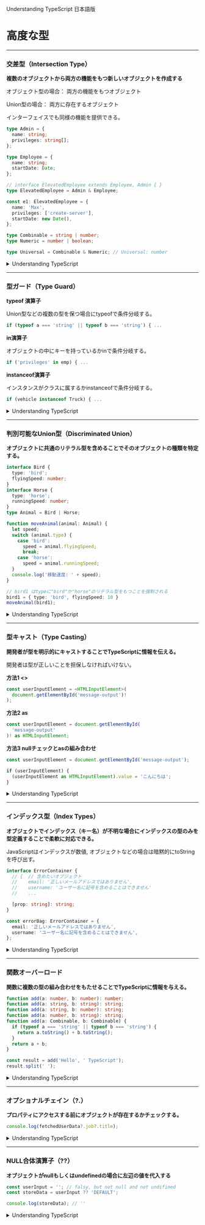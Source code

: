 Understanding TypeScript 日本語版

# 高度な型

---

### 交差型（Intersection Type）

**複数のオブジェクトから両方の機能をもつ新しいオブジェクトを作成する**

オブジェクト型の場合： 両方の機能をもつオブジェクト

Union型の場合： 両方に存在するオブジェクト



インターフェイスでも同様の機能を提供できる。



```typescript
type Admin = {
  name: string;
  privileges: string[];
};

type Employee = {
  name: string;
  startDate: Date;
};

// interface ElevatedEmployee extends Employee, Admin { }
type ElevatedEmployee = Admin & Employee;

const e1: ElevatedEmployee = {
  name: 'Max',
  privileges: ['create-server'],
  startDate: new Date(),
};

type Combinable = string | number;
type Numeric = number | boolean;

type Universal = Combinable & Numeric; // Universal: number
```



<details><summary>Understanding TypeScript</summary>
  ・セクション6: 高度な型<br>
  &emsp;&emsp;83. 交差型<br>
</details>

---

### 型ガード（Type Guard）

**typeof 演算子**

Union型などの複数の型を保つ場合にtypeofで条件分岐する。

```typescript
if (typeof a === 'string' || typeof b === 'string') { ...
```



**in演算子**

オブジェクトの中にキーを持っているかinで条件分岐する。

```typescript
if ('privileges' in emp) { ...
```



**instanceof演算子**

インスタンスがクラスに属するかinstanceofで条件分岐する。

```typescript
if (vehicle instanceof Truck) { ...
```



<details><summary>Understanding TypeScript</summary>
  ・セクション6: 高度な型<br>
  &emsp;&emsp;84. 型ガード<br>
</details>

---

### 判別可能なUnion型（Discriminated Union）

**オブジェクトに共通のリテラル型を含めることでそのオブジェクトの種類を特定する。**

```typescript
interface Bird {
  type: 'bird';
  flyingSpeed: number;
}
interface Horse {
  type: 'horse';
  runningSpeed: number;
}
type Animal = Bird | Horse;

function moveAnimal(animal: Animal) {
  let speed;
  switch (animal.type) {
    case 'bird':
      speed = animal.flyingSpeed;
      break;
    case 'horse':
      speed = animal.runningSpeed;
  }
  console.log('移動速度: ' + speed);
}

// bird1 はtypeに"bird"か"horse"のリテラル型をもつことを強制される
bird1 = { type: 'bird', flyingSpeed: 10 }
moveAnimal(bird1);
```





<details><summary>Understanding TypeScript</summary>
  ・セクション6: 高度な型<br>
  &emsp;&emsp;85. 判別可能な Union 型<br>
</details>

---

### 型キャスト（Type Casting）

**開発者が型を明示的にキャストすることでTypeScriptに情報を伝える。**

開発者は型が正しいことを担保しなければいけない。



**方法1  <>**

```typescript
const userInputElement = <HTMLInputElement>(
  document.getElementById('message-output')!
);
```



**方法2  as**

```typescript
const userInputElement = document.getElementById(
  'message-output'
)! as HTMLInputElement;
```



**方法3  nullチェックとasの組み合わせ**

```typescript
const userInputElement = document.getElementById('message-output');

if (userInputElement) {
  (userInputElement as HTMLInputElement).value = 'こんにちは';
}
```



<details><summary>Understanding TypeScript</summary>
  ・セクション6: 高度な型<br>
  &emsp;&emsp;86. 型キャスト<br>
</details>

---

### インデックス型（Index Types）



**オブジェクトでインデックス（キー名）が不明な場合にインデックスの型のみを型定義することで柔軟に対応できる。**

JavaScriptはインデックスが数値, オブジェクトなどの場合は暗黙的にtoStringを呼び出す。



```typescript
interface ErrorContainer {
  // {  // 含めたいオブジェクト
  //    email: '正しいメールアドレスではありません',
  //    username: 'ユーザー名に記号を含めることはできません'
  //    ...

  [prop: string]: string;
}

const errorBag: ErrorContainer = {
  email: '正しいメールアドレスではありません',
  username: 'ユーザー名に記号を含めることはできません',
};
```





<details><summary>Understanding TypeScript</summary>
  ・セクション6: 高度な型<br>
  &emsp;&emsp;87. インデックス型<br>
</details>

---

### 関数オーバーロード

**関数に複数の型の組み合わせをもたせることでTypeScriptに情報を与える。**



```typescript
function add(a: number, b: number): number;
function add(a: string, b: string): string;
function add(a: string, b: number): string;
function add(a: number, b: string): string;
function add(a: Combinable, b: Combinable) {
  if (typeof a === 'string' || typeof b === 'string') {
    return a.toString() + b.toString();
  }
  return a + b;
}

const result = add('Hello', ' TypeScript');
result.split(' ');
```



<details><summary>Understanding TypeScript</summary>
  ・セクション6: 高度な型<br>
  &emsp;&emsp;88. 関数オーバーロード<br>
</details>

---

### オプショナルチェイン（?.）

**プロパティにアクセスする前にオブジェクトが存在するかチェックする。**



```typescript
console.log(fetchedUserData?.job?.title);
```



<details><summary>Understanding TypeScript</summary>
  ・セクション6: 高度な型<br>
  &emsp;&emsp;89. オプショナルチェイン<br>
</details>



---

### NULL合体演算子（??）

**オブジェクトがnullもしくはundefinedの場合に左辺の値を代入する**



```typescript
const userInput = ''; // falsy, but not null and not undifined
const storeData = userInput ?? 'DEFAULT'; 

console.log(storeData); // ''
```



<details><summary>Understanding TypeScript</summary>
  ・セクション6: 高度な型<br>
  &emsp;&emsp;90. NULL合体演算子<br>
</details>
